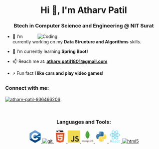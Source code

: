 <h1 align="center">Hi 👋, I'm Atharv Patil</h1>
<h3 align="center">Btech in Computer Science and Engineering @ NIT Surat</h3>
<img align = "right" alt = 'Coding' width = "400" src = "https://media.tenor.com/PP9v7VIs6R4AAAAd/scaler-create-impact.gif">

- 🔭 I’m currently working on my **Data Structure and Algorithms** skills.

- 🌱 I’m currently learning **Spring Boot!**

- 📫 Reach me at: **atharv.patil1801@gmail.com**

- ⚡ Fun fact **I like cars and play video games!**

<h3 align="left">Connect with me:</h3>
<p align="left">
<a href="https://www.linkedin.com/in/atharv-patil-936466206/" target="blank"><img align="center" src="https://raw.githubusercontent.com/rahuldkjain/github-profile-readme-generator/master/src/images/icons/Social/linked-in-alt.svg" alt="atharv-patil-936466206" height="30" width="40" /></a>
</p>
<br>
<h3 align="center">Languages and Tools:</h3>
<p align="center"> <a href="https://www.w3schools.com/cpp/" target="_blank" rel="noreferrer"> <img src="https://raw.githubusercontent.com/devicons/devicon/master/icons/cplusplus/cplusplus-original.svg" alt="cplusplus" width="40" height="40"/> </a> <a href="https://git-scm.com/" target="_blank" rel="noreferrer"> <img src="https://www.vectorlogo.zone/logos/git-scm/git-scm-icon.svg" alt="git" width="40" height="40"/> </a> <a href="https://www.w3.org/html/" target="_blank" rel="noreferrer"> <img src="https://raw.githubusercontent.com/devicons/devicon/master/icons/html5/html5-original-wordmark.svg" alt="html5" width="40" height="40"/> </a> <a href="https://developer.mozilla.org/en-US/docs/Web/JavaScript" target="_blank" rel="noreferrer"> <img src="https://raw.githubusercontent.com/devicons/devicon/master/icons/javascript/javascript-original.svg" alt="javascript" width="40" height="40"/> </a> <a href="https://www.mongodb.com/" target="_blank" rel="noreferrer"> <img src="https://raw.githubusercontent.com/devicons/devicon/master/icons/mongodb/mongodb-original-wordmark.svg" alt="mongodb" width="40" height="40"/> </a> <a href="https://www.python.org" target="_blank" rel="noreferrer"> <img src="https://raw.githubusercontent.com/devicons/devicon/master/icons/python/python-original.svg" alt="python" width="40" height="40"/> </a> <a href="https://reactjs.org/" target="_blank" rel="noreferrer"> <img src="https://raw.githubusercontent.com/devicons/devicon/master/icons/react/react-original-wordmark.svg" alt="react" width="40" height="40"/> </a>  <a href="https://www.scala-lang.org/" target="_blank" rel="noreferrer"> <img src="https://raw.githubusercontent.com/devicons/devicon/blob/master/icons/scala/scala-original-wordmark.svg" alt="html5" width="40" height="40"/> </a></p>
